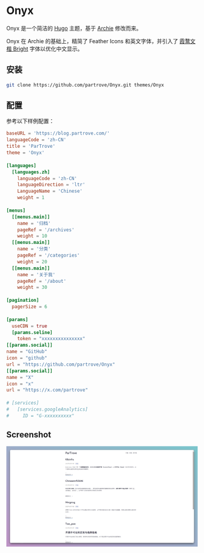 # Onyx

Onyx 是一个简洁的 [Hugo](https://gohugo.io/) 主题，基于 [Archie](https://github.com/athul/archie) 修改而来。

Onyx 在 Archie 的基础上，精简了 Feather Icons 和英文字体，并引入了 [霞鹜文楷 Bright](https://chinese-font.netlify.app/zh-cn/fonts/lxgwwenkaibright/LXGWBright-Regular) 字体以优化中文显示。

## 安装

```bash
git clone https://github.com/partrove/Onyx.git themes/Onyx
```

## 配置

参考以下样例配置：

```toml
baseURL = 'https://blog.partrove.com/'
languageCode = 'zh-CN'
title = 'ParTrove'
theme = 'Onyx'

[languages]
  [languages.zh]
    languageCode = 'zh-CN'
    languageDirection = 'ltr'
    LanguageName = 'Chinese'
    weight = 1

[menus]
  [[menus.main]]
    name = '归档'
    pageRef = '/archives'
    weight = 10
  [[menus.main]]
    name = '分类'
    pageRef = '/categories'
    weight = 20
  [[menus.main]]
    name = '关于我'
    pageRef = '/about'
    weight = 30

[pagination]
  pagerSize = 6

[params]
  useCDN = true
  [params.seline]
    token = "xxxxxxxxxxxxxxx"
[[params.social]]
name = "GitHub"
icon = "github"
url = "https://github.com/partrove/Onyx"
[[params.social]]
name = "X"
icon = "x"
url = "https://x.com/partrove"

# [services]
#   [services.googleAnalytics]
#     ID = "G-xxxxxxxxxx"
```

## Screenshot

![screenshot](images/screenshot.png)